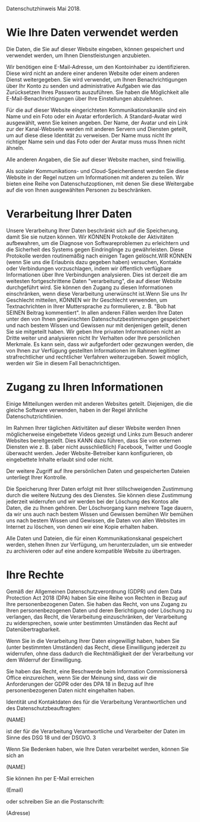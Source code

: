 
Datenschutzhinweis Mai 2018.

Wie Ihre Daten verwendet werden
=================================

Die Daten, die Sie auf dieser Website eingeben, können gespeichert und verwendet werden, um Ihnen Dienstleistungen anzubieten.

Wir benötigen eine E-Mail-Adresse, um den Kontoinhaber zu identifizieren. Diese wird nicht an andere
einer anderen Website oder einem anderen Dienst weitergegeben. Sie wird verwendet, um Ihnen Benachrichtigungen über Ihr Konto zu senden und
administrative Aufgaben wie das Zurücksetzen Ihres Passworts auszuführen. Sie haben die Möglichkeit 
alle E-Mail-Benachrichtigungen über Ihre Einstellungen abzulehnen. 

Für die auf dieser Website eingerichteten Kommunikationskanäle sind ein Name und ein Foto oder ein Avatar erforderlich. A
Standard-Avatar wird ausgewählt, wenn Sie keinen angeben. Der Name, der Avatar und ein Link zur 
der Kanal-Webseite werden mit anderen Servern und Diensten geteilt, um auf diese
diese Identität zu verweisen. Der Name muss nicht Ihr richtiger Name sein und das Foto oder der Avatar muss
muss Ihnen nicht ähneln.

Alle anderen Angaben, die Sie auf dieser Website machen, sind freiwillig. 

Als sozialer Kommunikations- und Cloud-Speicherdienst werden Sie diese Website in der Regel nutzen
um Informationen mit anderen zu teilen. Wir bieten eine Reihe von Datenschutzoptionen, mit denen Sie
diese Weitergabe auf die von Ihnen ausgewählten Personen zu beschränken. 


Verarbeitung Ihrer Daten
==============================

Unsere Verarbeitung Ihrer Daten beschränkt sich auf die Speicherung, damit Sie sie nutzen können. 
Wir KÖNNEN Protokolle der Aktivitäten aufbewahren, um die Diagnose von Softwareproblemen zu erleichtern 
und die Sicherheit des Systems gegen Eindringlinge zu gewährleisten. Diese Protokolle werden routinemäßig 
nach einigen Tagen gelöscht.WIR KÖNNEN (wenn Sie uns die Erlaubnis dazu gegeben haben) versuchen, 
Kontakte oder Verbindungen vorzuschlagen, indem wir öffentlich verfügbare Informationen über Ihre 
Verbindungen analysieren. Dies ist derzeit die am weitesten fortgeschrittene Daten "verarbeitung", die auf 
dieser Website durchgeführt wird. Sie können den Zugang zu diesen Informationen einschränken, wenn diese 
Verarbeitung unerwünscht ist.Wenn Sie uns Ihr Geschlecht mitteilen, KÖNNEN wir Ihr Geschlecht verwenden, 
um Textnachrichten in Ihrer Muttersprache zu formulieren, z. B. "Bob hat SEINEN Beitrag kommentiert". 
In allen anderen Fällen werden Ihre Daten unter den von Ihnen gewünschten Datenschutzbestimmungen 
gespeichert und nach bestem Wissen und Gewissen nur mit denjenigen geteilt, denen Sie sie mitgeteilt haben.
Wir geben Ihre privaten Informationen nicht an Dritte weiter und analysieren nicht Ihr Verhalten oder Ihre 
persönlichen Merkmale. Es kann sein, dass wir aufgefordert oder gezwungen werden, die von Ihnen zur 
Verfügung gestellten Informationen im Rahmen legitimer strafrechtlicher und rechtlicher Verfahren weiterzugeben. 
Soweit möglich, werden wir Sie in diesem Fall benachrichtigen.

Zugang zu Ihren Informationen
==========================

Einige Mitteilungen werden mit anderen Websites geteilt. Diejenigen, die die gleiche Software verwenden, 
haben in der Regel ähnliche Datenschutzrichtlinien. 


Im Rahmen Ihrer täglichen Aktivitäten auf dieser Website werden Ihnen möglicherweise eingebettete Videos 
gezeigt und Links zum Besuch anderer Websites bereitgestellt. Dies KANN dazu führen, dass Sie von externen 
Diensten wie z. B. (aber nicht ausschließlich) Facebook, Twitter und Google überwacht werden. Jeder Website-Betreiber 
kann konfigurieren, ob eingebettete Inhalte erlaubt sind oder nicht.

Der weitere Zugriff auf Ihre persönlichen Daten und gespeicherten Dateien unterliegt Ihrer Kontrolle.  

Die Speicherung Ihrer Daten erfolgt mit Ihrer stillschweigenden Zustimmung durch die weitere Nutzung des
des Dienstes. Sie können diese Zustimmung jederzeit widerrufen und wir werden bei der Löschung des Kontos
alle Daten, die zu Ihnen gehören. Der Löschvorgang kann mehrere Tage dauern, da wir uns auch nach bestem Wissen und Gewissen bemühen
Wir bemühen uns nach bestem Wissen und Gewissen, die Daten von allen Websites im Internet zu löschen, von denen wir eine Kopie erhalten haben. 


Alle Daten und Dateien, die für einen Kommunikationskanal gespeichert werden, stehen Ihnen zur Verfügung, um
herunterzuladen, um sie entweder zu archivieren oder auf eine andere kompatible Website zu übertragen. 


Ihre Rechte
===========

Gemäß der Allgemeinen Datenschutzverordnung (GDPR) und dem Data Protection Act 2018 (DPA) haben Sie 
eine Reihe von Rechten in Bezug auf Ihre personenbezogenen Daten. 
Sie haben das Recht, von uns Zugang zu Ihren personenbezogenen Daten und deren Berichtigung oder Löschung zu verlangen,
das Recht, die Verarbeitung einzuschränken, der Verarbeitung zu widersprechen, sowie unter bestimmten Umständen das Recht
auf Datenübertragbarkeit.

Wenn Sie in die Verarbeitung Ihrer Daten eingewilligt haben, haben Sie (unter bestimmten Umständen) das Recht, diese Einwilligung 
jederzeit zu widerrufen, ohne dass dadurch die Rechtmäßigkeit der der Verarbeitung vor dem Widerruf der Einwilligung.

Sie haben das Recht, eine Beschwerde beim Information Commissionersâ Office einzureichen, wenn Sie der Meinung sind, 
dass wir die Anforderungen der GDPR oder des DPA 18 in Bezug auf Ihre personenbezogenen Daten nicht eingehalten haben. 

Identität und Kontaktdaten des für die Verarbeitung Verantwortlichen und des Datenschutzbeauftragten:

(NAME)

ist der für die Verarbeitung Verantwortliche und Verarbeiter der Daten im Sinne des DSG 18 und der DSGVO. 3

Wenn Sie Bedenken haben, wie Ihre Daten verarbeitet werden, können Sie sich an

(NAME)

Sie können ihn per E-Mail erreichen

(Email)

oder schreiben Sie an die Postanschrift:

(Adresse)